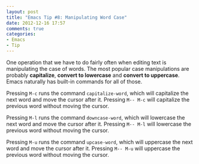 ```yaml
---
layout: post
title: "Emacs Tip #8: Manipulating Word Case"
date: 2012-12-16 17:57
comments: true
categories: 
- Emacs
- Tip
---
```


One operation that we have to do fairly often when editing text is
manipulating the case of words. The most popular case manipulations
are probably **capitalize**, **convert to lowercase** and **convert to
uppercase**. Emacs naturally has built-in commands for all of those.

Pressing `M-c` runs the command `capitalize-word`, which will
capitalize the next word and move the cursor after it. Pressing `M--
M-c` will capitalize the previous word without moving the cursor.

Pressing `M-l` runs the command `downcase-word`, which will lowercase
the next word and move the cursor after it. Pressing `M-- M-l` will
lowercase the previous word without moving the cursor.

Pressing `M-u` runs the command `upcase-word`, which will uppercase the
next word and move the cursor after it. Pressing `M-- M-u` will uppercase
the previous word without moving the cursor.
